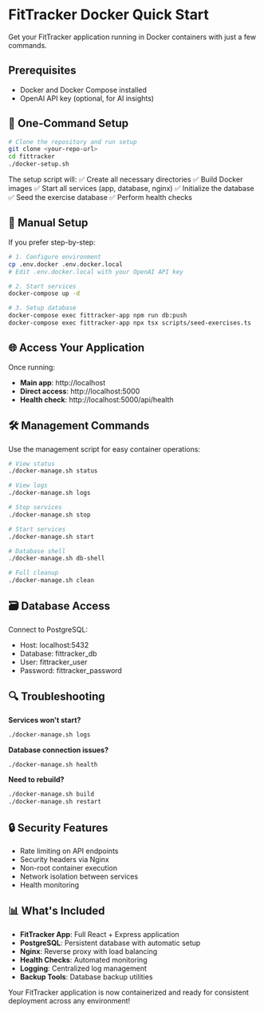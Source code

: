 # FitTracker Docker Quick Start

Get your FitTracker application running in Docker containers with just a few commands.

## Prerequisites

- Docker and Docker Compose installed
- OpenAI API key (optional, for AI insights)

## 🚀 One-Command Setup

```bash
# Clone the repository and run setup
git clone <your-repo-url>
cd fittracker
./docker-setup.sh
```

The setup script will:
✅ Create all necessary directories
✅ Build Docker images
✅ Start all services (app, database, nginx)
✅ Initialize the database
✅ Seed the exercise database
✅ Perform health checks

## 🔧 Manual Setup

If you prefer step-by-step:

```bash
# 1. Configure environment
cp .env.docker .env.docker.local
# Edit .env.docker.local with your OpenAI API key

# 2. Start services
docker-compose up -d

# 3. Setup database
docker-compose exec fittracker-app npm run db:push
docker-compose exec fittracker-app npx tsx scripts/seed-exercises.ts
```

## 🌐 Access Your Application

Once running:
- **Main app**: http://localhost
- **Direct access**: http://localhost:5000
- **Health check**: http://localhost:5000/api/health

## 🛠️ Management Commands

Use the management script for easy container operations:

```bash
# View status
./docker-manage.sh status

# View logs
./docker-manage.sh logs

# Stop services
./docker-manage.sh stop

# Start services
./docker-manage.sh start

# Database shell
./docker-manage.sh db-shell

# Full cleanup
./docker-manage.sh clean
```

## 🗃️ Database Access

Connect to PostgreSQL:
- Host: localhost:5432
- Database: fittracker_db
- User: fittracker_user
- Password: fittracker_password

## 🔍 Troubleshooting

**Services won't start?**
```bash
./docker-manage.sh logs
```

**Database connection issues?**
```bash
./docker-manage.sh health
```

**Need to rebuild?**
```bash
./docker-manage.sh build
./docker-manage.sh restart
```

## 🔒 Security Features

- Rate limiting on API endpoints
- Security headers via Nginx
- Non-root container execution
- Network isolation between services
- Health monitoring

## 📊 What's Included

- **FitTracker App**: Full React + Express application
- **PostgreSQL**: Persistent database with automatic setup
- **Nginx**: Reverse proxy with load balancing
- **Health Checks**: Automated monitoring
- **Logging**: Centralized log management
- **Backup Tools**: Database backup utilities

Your FitTracker application is now containerized and ready for consistent deployment across any environment!